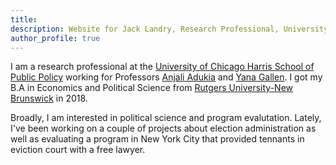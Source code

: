 ```yaml
---
title: 
description: Website for Jack Landry, Research Professional, University of Chicago
author_profile: true
---
```


I am a research professional at the [University of Chicago Harris School of Public Policy](https://harris.uchicago.edu/) working for Professors [Anjali Adukia](https://harris.uchicago.edu/directory/anjali-adukia) and [Yana Gallen](https://harris.uchicago.edu/directory/yana-gallen). I got my B.A in Economics and Political Science from [Rutgers University-New Brunswick](https://newbrunswick.rutgers.edu/) in 2018. 

Broadly, I am interested in political science and program evalutation. Lately, I've been working on a couple of projects about election administration as well as evaluating a program in New York City that provided tennants in eviction court with a free lawyer. 


